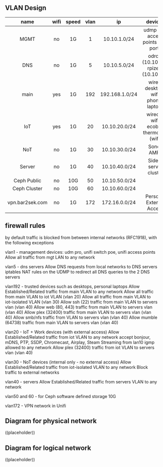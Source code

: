 ## VLAN Design

| name         | wifi | speed | vlan | ip         | devices                                                                                  |
|:------------:|:----:|:----:|:----:|:----------:|:----------------------------------------------------------------------------------------:|
| MGMT          | no   | 1G | 1    | 10.10.1.0/24  | udmp usw access points IPMI ports                                                                   |
| DNS          | no   | 1G | 5    | 10.10.5.0/24  | odroid (10.10.5.5) rpizero (10.10.5.6)                                                   |
| main         | yes  | 1G | 192   | 192.168.1.0/24 | wired: desktops wifi: phones  laptops                                                             |
| IoT          | yes  | 1G | 20   | 10.10.20.0/24 | wired: ? wifi: ecobee thermostat (wifi) |
| NoT | no   | 1G   | 30 | 10.10.30.0/24 | Sonos AMP?                                                                    |
| Server      | no   | 1G | 40   | 10.10.40.0/24 | Sidero server cluster
| Ceph Public | no   | 10G | 50   | 10.10.50.0/24 |                                                                     |
| Ceph Cluster | no   | 10G | 60   | 10.10.60.0/24 |                                                                     |
| vpn.bar2sek.com | no   | 1G | 172   | 172.16.0.0/24 | Personal External Access                                                                    |

## firewall rules
by default traffic is blocked from between internal networks (RFC1918), with the following exceptions

vlan1 - management devices: udm pro, unifi switch poe, unifi access points
Allow all traffic from mgt LAN to any network

vlan5 - dns servers
Allow DNS requests from local networks to DNS servers
iptables NAT rules on the UDMP to redirect all DNS queries to the 2 DNS servers

vlan192 - trusted devices such as desktops, personal laptops
Allow Established/Related traffic from main VLAN to any network
Allow all traffic from main VLAN to iot VLAN (vlan 20)
Allow all traffic from main VLAN to iot-isolated VLAN (vlan 30)
Allow ssh (22) traffic from main VLAN to servers vlan (vlan 40)
Allow web (80, 443) traffic from main VLAN to servers vlan (vlan 40)
Allow plex (32400) traffic from main VLAN to servers vlan (vlan 40)
Allow smb/nfs traffic from VLAN to servers vlan (vlan 40)
Allow mumble (64738) traffic from main VLAN to servers vlan (vlan 40)

vlan20 - IoT + Work devices (with external access)
Allow Established/Related traffic from iot VLAN to any network
accept bonjour, mDNS, PTP, SSDP, Chromecast, Airplay, Steam Streaming from lan10
igmp allowed to any network
Allow plex (32400) traffic from iot VLAN to servers vlan (vlan 40)

vlan30 - NoT devices (internal only - no external access)
Allow Established/Related traffic from iot-isolated VLAN to any network
Block traffic to external networks

vlan40 - servers
Allow Established/Related traffic from servers VLAN to any network

vlan50 and 60 - for Ceph software defined storage 10G

vlan172 - VPN network in Unifi

## Diagram for physical network

((placeholder))

## Diagram for logical network

((placeholder))